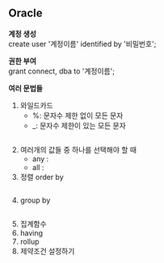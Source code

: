 ## Oracle

**계정 생성** <br>
create user '계정이름' identified by '비밀번호';<br>

**권한 부여** <br>
grant connect, dba to '계정이름'; <br>

**여러 문법들**
1. 와일드카드
   - %: 문자수 제한 없이 모든 문자
   - _: 문자수 제한이 있는 모든 문자
   ```
   
   ```
3. 여러개의 값들 중 하나를 선택해야 할 때
   - any :
   - all :
5. 정렬 order by
   ```
   
   ```
7. group by
   ```
   ```
9. 집계함수
10. having
11. rollup
12. 제약조건 설정하기




























